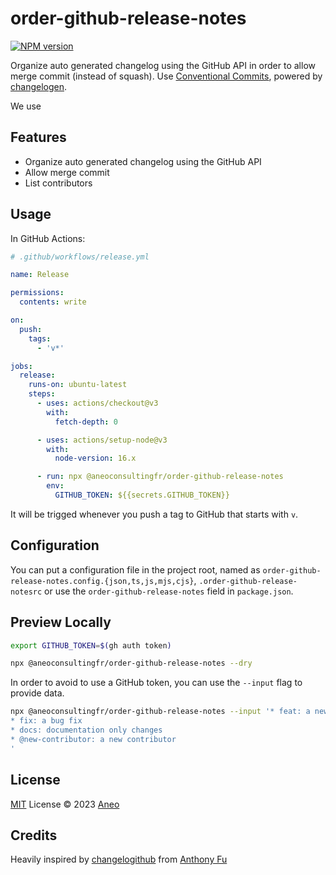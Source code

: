 # order-github-release-notes

[![NPM version](https://img.shields.io/npm/v/@aneoconsultingfr/order-github-release-notes?color=fe5001&label=)](https://www.npmjs.com/package/@aneoconsultingfr/order-github-release-notes)

Organize auto generated changelog using the GitHub API in order to allow merge commit (instead of squash).
Use [Conventional Commits](https://www.conventionalcommits.org/en/v1.0.0/), powered by [changelogen](https://github.com/unjs/changelogen).

We use

## Features

- Organize auto generated changelog using the GitHub API
- Allow merge commit
- List contributors

## Usage

In GitHub Actions:

```yml
# .github/workflows/release.yml

name: Release

permissions:
  contents: write

on:
  push:
    tags:
      - 'v*'

jobs:
  release:
    runs-on: ubuntu-latest
    steps:
      - uses: actions/checkout@v3
        with:
          fetch-depth: 0

      - uses: actions/setup-node@v3
        with:
          node-version: 16.x

      - run: npx @aneoconsultingfr/order-github-release-notes
        env:
          GITHUB_TOKEN: ${{secrets.GITHUB_TOKEN}}
```

It will be trigged whenever you push a tag to GitHub that starts with `v`.

## Configuration

You can put a configuration file in the project root, named as `order-github-release-notes.config.{json,ts,js,mjs,cjs}`, `.order-github-release-notesrc` or use the `order-github-release-notes` field in `package.json`.

## Preview Locally

```bash
export GITHUB_TOKEN=$(gh auth token)
```

```bash
npx @aneoconsultingfr/order-github-release-notes --dry
```

In order to avoid to use a GitHub token, you can use the `--input` flag to provide data.

```bash
npx @aneoconsultingfr/order-github-release-notes --input '* feat: a new feature
* fix: a bug fix
* docs: documentation only changes
* @new-contributor: a new contributor
'
```

## License

[MIT](./LICENSE) License © 2023 [Aneo](https://github.com/aneoconsulting)

## Credits

Heavily inspired by [changelogithub](https://github.com/antfu/changelogithub) from [Anthony Fu](https://github.com/antfu)
